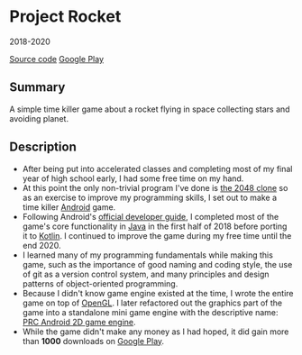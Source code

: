 # Project Rocket
2018-2020

[Source code](https://github.com/chomosuke/ProjectRocketC)
[Google Play](https://play.google.com/store/apps/details?id=com.chomusukestudio.projectrocketc)

## Summary
A simple time killer game about a rocket flying in space collecting stars and avoiding planet.

## Description
- After being put into accelerated classes and completing most of my final year of high school early, I had some free time on my hand.
- At this point the only non-trivial program I've done is [the 2048 clone](./2048.md) so as an exercise to improve my programming skills, I set out to make a time killer [Android](../skills/android.md) game.
- Following Android's [official developer guide](https://developer.android.com/guide), I completed most of the game's core functionality in [Java](../skills/java.md) in the first half of 2018 before porting it to [Kotlin](../skills/kotlin.md). I continued to improve the game during my free time until the end 2020.
- I learned many of my programming fundamentals while making this game, such as the importance of good naming and coding style, the use of git as a version control system, and many principles and design patterns of object-oriented programming.
- Because I didn't know game engine existed at the time, I wrote the entire game on top of [OpenGL](../skills/opengl.md). I later refactored out the graphics part of the game into a standalone mini game engine with the descriptive name: [PRC Android 2D game engine](./prc-android-2d-game-engine.md).
- While the game didn't make any money as I had hoped, it did gain more than **1000** downloads on [Google Play](https://play.google.com/store/apps/details?id=com.chomusukestudio.projectrocketc).
